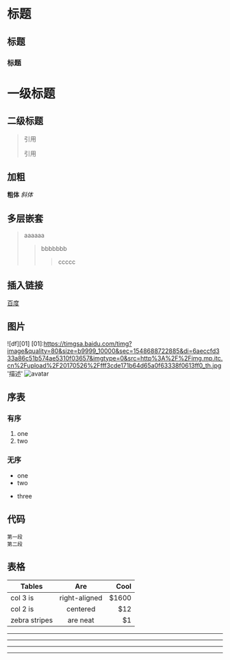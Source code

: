 # 标题
## 标题
### 标题

一级标题
=
二级标题
-

>引用
>
>引用

## 加粗
**粗体**
*斜体*

## 多层嵌套
>aaaaaa
>>bbbbbbb
>>>ccccc

## 插入链接
[百度](https://www.baidu.com/)

## 图片
![df][01]
[01]:https://timgsa.baidu.com/timg?image&quality=80&size=b9999_10000&sec=1548688722885&di=6aeccfd333a86c51b574ae5310f03657&imgtype=0&src=http%3A%2F%2Fimg.mp.itc.cn%2Fupload%2F20170526%2Ffff3cde171b64d65a0f63338f0613ff0_th.jpg '描述'
![avatar](https://timgsa.baidu.com/timg?image&quality=80&size=b9999_10000&sec=1548688722885&di=6aeccfd333a86c51b574ae5310f03657&imgtype=0&src=http%3A%2F%2Fimg.mp.itc.cn%2Fupload%2F20170526%2Ffff3cde171b64d65a0f63338f0613ff0_th.jpg)

## 序表
### 有序
1. one
2. two

### 无序
* one
* two
- three

## 代码
	第一段
	第二段

## 表格

| Tables        | Are           | Cool  |
| ------------- |:-------------:| -----:|
| col 3 is      | right-aligned | $1600 |
| col 2 is      | centered      |   $12 |
| zebra stripes | are neat      |    $1 |

***
---
* * *
- - -
